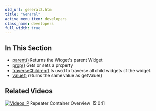 ```yaml
---
old_url: general2.htm
title: "General"
active_menu_item: developers
class_name: developers
full_width: true
---
```



## In This Section

 - [parent()](/developers/documentation/scripting-apis/client-api/widget-object-functions/general/parent)
    Returns the Widget's parent Widget
 - [prop()](/developers/documentation/scripting-apis/client-api/widget-object-functions/general/prop)
    Gets or sets a property
 - [traverseChildren()](/developers/documentation/scripting-apis/client-api/widget-object-functions/general/traversechildren)
    Is used to traverse all child widgets of the widget.
 - [value()](/developers/documentation/scripting-apis/client-api/widget-object-functions/general/value)
    returns the same value as getValue()

## Related Videos

[![Videos\_P](/img/docs/videos_p.png)](http://www.youtube.com/v/3rAyD-f30ic?autoplay=1&hd=1&fs=1&showsearch=0&rel=0&) Repeater Container Overview  [5:04]
